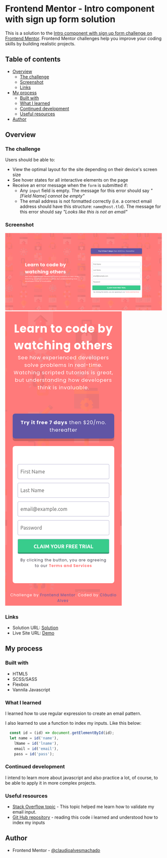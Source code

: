 # Frontend Mentor - Intro component with sign up form solution

This is a solution to the [Intro component with sign up form challenge on Frontend Mentor](https://www.frontendmentor.io/challenges/intro-component-with-signup-form-5cf91bd49edda32581d28fd1). Frontend Mentor challenges help you improve your coding skills by building realistic projects. 

## Table of contents

- [Overview](#overview)
  - [The challenge](#the-challenge)
  - [Screenshot](#screenshot)
  - [Links](#links)
- [My process](#my-process)
  - [Built with](#built-with)
  - [What I learned](#what-i-learned)
  - [Continued development](#continued-development)
  - [Useful resources](#useful-resources)
- [Author](#author)


## Overview

### The challenge

Users should be able to:

- View the optimal layout for the site depending on their device's screen size
- See hover states for all interactive elements on the page
- Receive an error message when the `form` is submitted if:
  - Any `input` field is empty. The message for this error should say *"[Field Name] cannot be empty"*
  - The email address is not formatted correctly (i.e. a correct email address should have this structure: `name@host.tld`). The message for this error should say *"Looks like this is not an email"*

### Screenshot

![](screenshots/screenshot-desktop.png)
![](screenshots/screenshot-mobile.png)


### Links

- Solution URL: [Solution](https://www.frontendmentor.io/solutions/intro-component-wform-build-with-scss-and-vannila-javascript-AuX3srdzS9)
- Live Site URL: [Demo](claudioalvesmachado.github.io/intro-component-with-form)

## My process

### Built with

- HTML5
- SCSS/SASS
- Flexbox
- Vannila Javascript


### What I learned

I learned how to use regular expression to create an email pattern.

I also learned to use a function to index my inputs. Like this below:

```js
  const id = (id) => document.getElementById(id);
  let name = id('name'),
    lName = id('lname'),
    email = id('email'),
    pass = id('pass');
```

### Continued development

I intend to learn more about javascript and also practice a lot, of course, to be able to apply it in more complex projects.

### Useful resources

- [Stack Overflow topic](https://pt.stackoverflow.com/questions/1386/express%C3%A3o-regular-para-valida%C3%A7%C3%A3o-de-e-mail) - This topic helped me learn how to validate my email input.
- [Git Hub repository](https://github.com/fagundesraphael/Intro-component-with-sign-up-form/blob/master/app.js) - reading this code i learned and understood how to index my inputs


## Author

- Frontend Mentor - [@claudioalvesmachado](https://www.frontendmentor.io/profile/claudioalvesmachado)